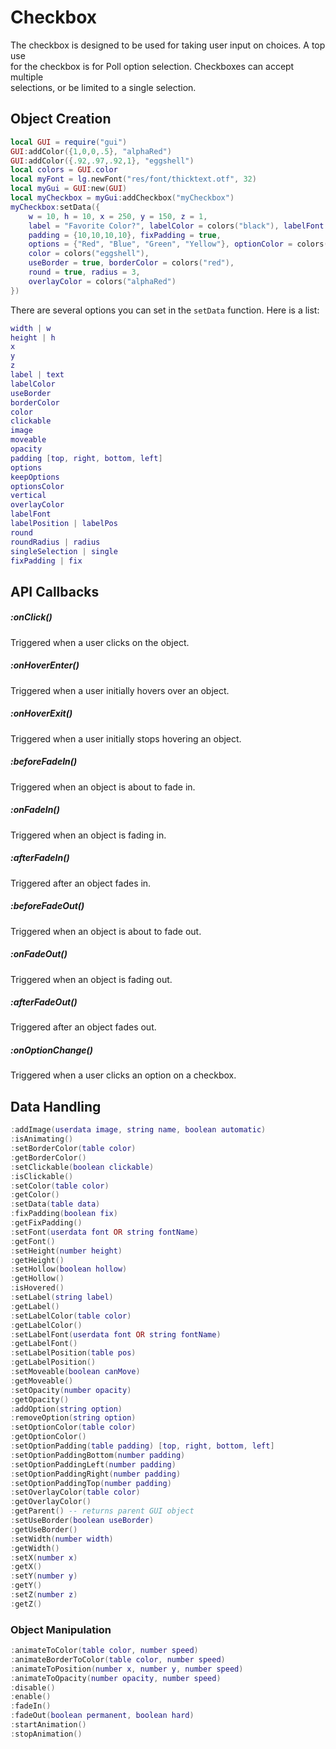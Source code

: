 # Checkbox
The checkbox is designed to be used for taking user input on choices. A top use<br>
for the checkbox is for Poll option selection. Checkboxes can accept multiple<br>
selections, or be limited to a single selection.
## Object Creation
```lua
local GUI = require("gui")
GUI:addColor({1,0,0,.5}, "alphaRed")
GUI:addColor({.92,.97,.92,1}, "eggshell")
local colors = GUI.color
local myFont = lg.newFont("res/font/thicktext.otf", 32)
local myGui = GUI:new(GUI)
local myCheckbox = myGui:addCheckbox("myCheckbox")
myCheckbox:setData({
	w = 10, h = 10, x = 250, y = 150, z = 1, 
	label = "Favorite Color?", labelColor = colors("black"), labelFont = myFont, labelPos = {290, 105, 1},
	padding = {10,10,10,10}, fixPadding = true, 
	options = {"Red", "Blue", "Green", "Yellow"}, optionColor = colors("blue"), singleSelection = true,
	color = colors("eggshell"), 
	useBorder = true, borderColor = colors("red"),
	round = true, radius = 3,
	overlayColor = colors("alphaRed")
})
```
There are several options you can set in the `setData` function. Here is a list:
```lua
width | w
height | h
x
y
z
label | text
labelColor
useBorder
borderColor
color
clickable
image
moveable
opacity
padding [top, right, bottom, left]
options
keepOptions
optionsColor
vertical
overlayColor
labelFont
labelPosition | labelPos
round
roundRadius | radius
singleSelection | single
fixPadding | fix
```
## API Callbacks
##### :onClick()
Triggered when a user clicks on the object.
##### :onHoverEnter()
Triggered when a user initially hovers over an object.
##### :onHoverExit()
Triggered when a user initially stops hovering an object.
##### :beforeFadeIn()
Triggered when an object is about to fade in.
##### :onFadeIn()
Triggered when an object is fading in.
##### :afterFadeIn()
Triggered after an object fades in.
##### :beforeFadeOut()
Triggered when an object is about to fade out.
##### :onFadeOut()
Triggered when an object is fading out.
##### :afterFadeOut()
Triggered after an object fades out.
##### :onOptionChange()
Triggered when a user clicks an option on a checkbox.
## Data Handling
```lua
:addImage(userdata image, string name, boolean automatic)
:isAnimating()
:setBorderColor(table color)
:getBorderColor()
:setClickable(boolean clickable)
:isClickable()
:setColor(table color)
:getColor()
:setData(table data)
:fixPadding(boolean fix)
:getFixPadding()
:setFont(userdata font OR string fontName)
:getFont()
:setHeight(number height)
:getHeight()
:setHollow(boolean hollow)
:getHollow()
:isHovered()
:setLabel(string label)
:getLabel()
:setLabelColor(table color)
:getLabelColor()
:setLabelFont(userdata font OR string fontName)
:getLabelFont()
:setLabelPosition(table pos)
:getLabelPosition()
:setMoveable(boolean canMove)
:getMoveable()
:setOpacity(number opacity)
:getOpacity()
:addOption(string option)
:removeOption(string option)
:setOptionColor(table color)
:getOptionColor()
:setOptionPadding(table padding) [top, right, bottom, left]
:setOptionPaddingBottom(number padding)
:setOptionPaddingLeft(number padding)
:setOptionPaddingRight(number padding)
:setOptionPaddingTop(number padding)
:setOverlayColor(table color)
:getOverlayColor()
:getParent() -- returns parent GUI object
:setUseBorder(boolean useBorder)
:getUseBorder()
:setWidth(number width)
:getWidth()
:setX(number x)
:getX()
:setY(number y)
:getY()
:setZ(number z)
:getZ()
```
### Object Manipulation
```lua
:animateToColor(table color, number speed)
:animateBorderToColor(table color, number speed)
:animateToPosition(number x, number y, number speed)
:animateToOpacity(number opacity, number speed)
:disable()
:enable()
:fadeIn()
:fadeOut(boolean permanent, boolean hard)
:startAnimation()
:stopAnimation()
```